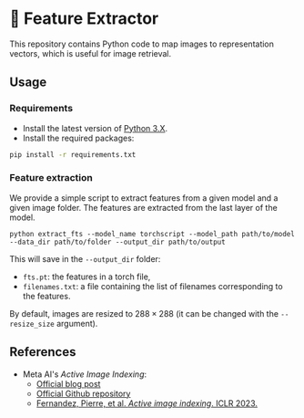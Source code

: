 # :pushpin: Feature Extractor

This repository contains Python code to map images to representation vectors, which is useful for image retrieval.

## Usage

### Requirements

-   Install the latest version of [Python 3.X][python-download-url].
-   Install the required packages:

```bash
pip install -r requirements.txt
```

### Feature extraction

We provide a simple script to extract features from a given model and a given image folder.
The features are extracted from the last layer of the model.
```
python extract_fts --model_name torchscript --model_path path/to/model --data_dir path/to/folder --output_dir path/to/output
```
This will save in the `--output_dir` folder: 
- `fts.pt`: the features in a torch file, 
- `filenames.txt`: a file containing the list of filenames corresponding to the features.

By default, images are resized to $288 \times 288$ (it can be changed with the `--resize_size` argument). 

## References

-   Meta AI's *Active Image Indexing*:
    - [Official blog post][active-image-indexing-blog]
    - [Official Github repository][active-image-indexing-github]
    - [Fernandez, Pierre, et al. *Active image indexing*. ICLR 2023.][active-image-indexing-arxiv] 

<!-- Definitions -->

[python-download-url]: <https://www.python.org/downloads/>
[active-image-indexing-blog]: <https://pierrefdz.github.io/publications/activeindexing/>
[active-image-indexing-github]: <https://github.com/facebookresearch/active_indexing>
[active-image-indexing-arxiv]: <https://arxiv.org/abs/2210.10620>
[colab-badge]: <https://colab.research.google.com/assets/colab-badge.svg>
